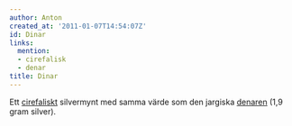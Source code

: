 ```yaml
---
author: Anton
created_at: '2011-01-07T14:54:07Z'
id: Dinar
links:
  mention:
  - cirefalisk
  - denar
title: Dinar
---
```


Ett [cirefaliskt] silvermynt med samma värde som den jargiska [denaren] (1,9 gram silver).

  [cirefaliskt]: cirefalisk
  [denaren]: denar
